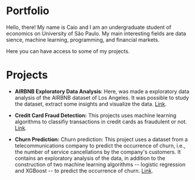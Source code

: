 # Portfolio

Hello, there! My name is Caio and I am an undergraduate student of economics on University of São Paulo. My main interesting fields are data sience, machine learning, programming, and financial markets.

Here you can have access to some of my projects.

# Projects
* **AIRBNB Exploratory Data Analysis**: Here, was made a exploratory data analysis of the AIRBNB dataset of Los Angeles. It was possible to study the dataset, extract some insights and visualize the data. [Link](https://github.com/CaioLSouza/my_portfolio_en/blob/main/Airbnb_Los_Angeles_Exploratory_Data_Analysis.ipynb).

* **Credit Card Fraud Detection:** This projects uses machine learning algorithms to classifiy transactions in credit cards as fraudulent or not. [Link](https://github.com/CaioLSouza/my_portfolio_en/blob/main/Credit_card_fraud_detection_with_machine_learning.ipynb).

* **Churn Prediction:** Churn prediction: This project uses a dataset from a telecommunications company to predict the occurrence of churn, i.e., the number of service cancellations by the company's customers. It contains an exploratory analysis of the data, in addition to the construction of two machine learning algorithms -- logistic regression and XGBoost -- to predict the occurrence of churn. [Link](https://github.com/CaioLSouza/my_portfolio_en/blob/main/Churn_prediction_en.ipynb).
